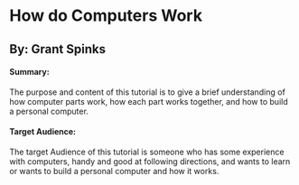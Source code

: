 # How do Computers Work
## By: Grant Spinks
#### Summary:
The purpose and content of this tutorial is to give a brief understanding of how computer parts work, how each part works together, and how to build a personal computer.
#### Target Audience:
The target Audience of this tutorial is someone who has some experience with computers, handy and good at following directions, and wants to learn or wants to build a personal computer and how it works. 
